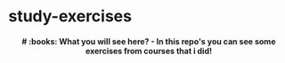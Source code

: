 # study-exercises

<h4 align="center">
  # :books: What you will see here?
  - In this repo's you can see some exercises from courses that i did!

<h4>
